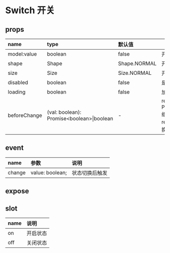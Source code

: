 # Switch 开关

## props

| name         | type                                        | 默认值       | 说明                                                         |
| :----------- | :------------------------------------------ | :----------- | ------------------------------------------------------------ |
| model:value  | boolean                                     | false        | 开关状态                                                     |
| shape        | Shape                                       | Shape.NORMAL | 开关形状                                                     |
| size         | Size                                        | Size.NORMAL  | 开关尺寸                                                     |
| disabled     | boolean                                     | false        | 是否禁用                                                     |
| loading      | boolean                                     | false        | 加载状态                                                     |
| beforeChange | (val: boolean): Promise\<boolean\>\|boolean | -            | return Promise.resolve(true)继续切换，resolve(false)阻止切换 |

## event

| name   | 参数            | 说明           |
| :----- | :-------------- | :------------- |
| change | value: boolean; | 状态切换后触发 |

## expose

## slot

| name | 说明     |
| :--- | :------- |
| on   | 开启状态 |
| off  | 关闭状态 |
